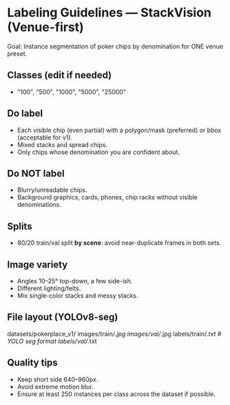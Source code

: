 
# Labeling Guidelines — StackVision (Venue-first)

Goal: Instance segmentation of poker chips by denomination for ONE venue preset.

## Classes (edit if needed)
- "100", "500", "1000", "5000", "25000"

## Do label
- Each visible chip (even partial) with a polygon/mask (preferred) or bbox (acceptable for v1).
- Mixed stacks and spread chips.
- Only chips whose denomination you are confident about.

## Do NOT label
- Blurry/unreadable chips.
- Background graphics, cards, phones, chip racks without visible denominations.

## Splits
- 80/20 train/val split **by scene**: avoid near-duplicate frames in both sets.

## Image variety
- Angles 10–25° top-down, a few side-ish.
- Different lighting/felts.
- Mix single-color stacks and messy stacks.

## File layout (YOLOv8-seg)
datasets/pokerplace_v1/
  images/train/*.jpg
  images/val/*.jpg
  labels/train/*.txt  # YOLO seg format
  labels/val/*.txt

## Quality tips
- Keep short side 640–960px.
- Avoid extreme motion blur.
- Ensure at least 250 instances per class across the dataset if possible.
